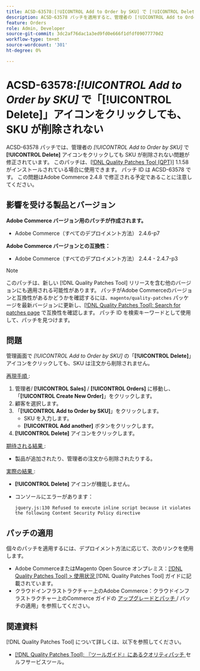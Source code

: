 ```yaml
---
title: ACSD-63578:[!UICONTROL Add to Order by SKU] で [!UICONTROL Delete] アイコンをクリックしても、SKU が削除されない
description: ACSD-63578 パッチを適用すると、管理者の [!UICONTROL Add to Order by SKU] の [!UICONTROL Delete] アイコンをクリックしても SKU が削除されないAdobe Commerceの問題が修正されます。
feature: Orders
role: Admin, Developer
source-git-commit: 3dc2af76dac1a3ed9fd0e666f1dfdf09077770d2
workflow-type: tm+mt
source-wordcount: '301'
ht-degree: 0%

---
```



# ACSD-63578:*[!UICONTROL Add to Order by SKU]* で「**[!UICONTROL Delete]**」アイコンをクリックしても、SKU が削除されない

ACSD-63578 パッチでは、管理者の *[!UICONTROL Add to Order by SKU]* で **[!UICONTROL Delete]** アイコンをクリックしても SKU が削除されない問題が修正されています。 このパッチは、[[!DNL Quality Patches Tool (QPT)]](/help/tools/quality-patches-tool/quality-patches-tool-to-self-serve-quality-patches.md) 1.1.58 がインストールされている場合に使用できます。 パッチ ID は ACSD-63578 です。 この問題はAdobe Commerce 2.4.8 で修正される予定であることに注意してください。

## 影響を受ける製品とバージョン

**Adobe Commerce バージョン用のパッチが作成されます。**

* Adobe Commerce（すべてのデプロイメント方法） 2.4.6-p7

**Adobe Commerce バージョンとの互換性：**

* Adobe Commerce（すべてのデプロイメント方法） 2.4.4 - 2.4.7-p3

>[!NOTE]
>
>このパッチは、新しい [!DNL Quality Patches Tool] リリースを含む他のバージョンにも適用される可能性があります。 パッチがAdobe Commerceのバージョンと互換性があるかどうかを確認するには、`magento/quality-patches` パッケージを最新バージョンに更新し、[[!DNL Quality Patches Tool]: Search for patches page](https://experienceleague.adobe.com/tools/commerce-quality-patches/index.html) で互換性を確認します。 パッチ ID を検索キーワードとして使用して、パッチを見つけます。

## 問題

管理画面で *[!UICONTROL Add to Order by SKU]* の「**[!UICONTROL Delete]**」アイコンをクリックしても、SKU は注文から削除されません。

<u> 再現手順 </u>:

1. 管理者/ **[!UICONTROL Sales]** / **[!UICONTROL Orders]** に移動し、「**[!UICONTROL Create New Order]**」をクリックします。
1. 顧客を選択します。
1. 「**[!UICONTROL Add to Order by SKU]**」をクリックします。
   * SKU を入力します。
   * **[!UICONTROL Add another]** ボタンをクリックします。
1. **[!UICONTROL Delete]** アイコンをクリックします。

<u> 期待される結果 </u>:

* 製品が追加されたり、管理者の注文から削除されたりする。

<u> 実際の結果 </u>:

* **[!UICONTROL Delete]** アイコンが機能しません。
* コンソールにエラーがあります：

  `jquery.js:130 Refused to execute inline script because it violates the following Content Security Policy directive`

## パッチの適用

個々のパッチを適用するには、デプロイメント方法に応じて、次のリンクを使用します。

* Adobe CommerceまたはMagento Open Source オンプレミス：[[!DNL Quality Patches Tool] > 使用状況 ](/help/tools/quality-patches-tool/usage.md) [!DNL Quality Patches Tool] ガイドに記載されています。
* クラウドインフラストラクチャー上のAdobe Commerce：クラウドインフラストラクチャー上のCommerce ガイドの [ アップグレードとパッチ ](https://experienceleague.adobe.com/docs/commerce-cloud-service/user-guide/develop/upgrade/apply-patches.html)/ パッチの適用」を参照してください。

## 関連資料

[!DNL Quality Patches Tool] について詳しくは、以下を参照してください。

* [[!DNL Quality Patches Tool]: 『ツールガイド』にあるクオリティパッチ ](/help/tools/quality-patches-tool/quality-patches-tool-to-self-serve-quality-patches.md) セルフサービスツール。
